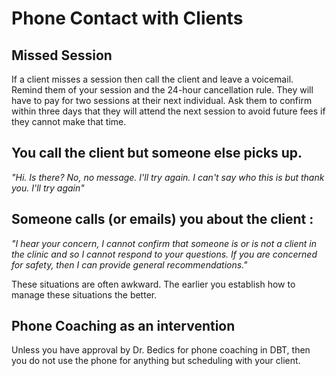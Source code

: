 # Phone Contact with Clients


## Missed Session
If a client misses a session then call the client and leave a voicemail. Remind them of your session and the 24-hour cancellation rule.  They will have to pay for two sessions at their next individual.  Ask them to confirm within three days that they will attend the next session to avoid future fees if they cannot make that time. 

##  You call the client but someone else picks up.
_"Hi. Is <client name> there? No, no message.  I'll try again.  I can't say who this is but thank you.  I'll try again"_

##  Someone calls (or emails) you about the client :
_"I hear your concern, I cannot confirm that someone is or is not a client in the clinic and so I cannot respond to your questions.  If you are concerned for safety, then I can provide general recommendations."_

These situations are often awkward. The earlier you establish how to manage these situations the better.  

## Phone Coaching as an intervention
Unless you have approval by Dr. Bedics for phone coaching in DBT, then you do not use the phone for anything but scheduling with your client.  
